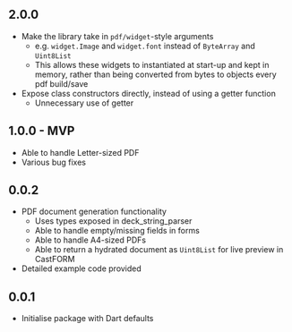 ## 2.0.0
- Make the library take in `pdf/widget`-style arguments
  - e.g. `widget.Image` and `widget.font` instead of `ByteArray` and `Uint8List`
  - This allows these widgets to instantiated at start-up and kept in memory, rather than being converted from bytes to objects every pdf build/save
- Expose class constructors directly, instead of using a getter function
  - Unnecessary use of getter

## 1.0.0 - MVP
- Able to handle Letter-sized PDF
- Various bug fixes

## 0.0.2
- PDF document generation functionality
  - Uses types exposed in deck_string_parser
  - Able to handle empty/missing fields in forms
  - Able to handle A4-sized PDFs
  - Able to return a hydrated document as `Uint8List` for live preview in CastFORM
- Detailed example code provided

## 0.0.1
- Initialise package with Dart defaults
